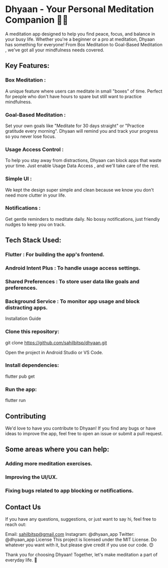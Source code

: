 # Dhyaan - Your Personal Meditation Companion 🧘‍♂️
A meditation app designed to help you find peace, focus, and balance in your busy life. Whether you're a beginner or a pro at meditation, Dhyaan has something for everyone! From Box Meditation to Goal-Based Meditation , we've got all your mindfulness needs covered.

## Key Features:
### Box Meditation :
A unique feature where users can meditate in small "boxes" of time. Perfect for people who don't have hours to spare but still want to practice mindfulness.
### Goal-Based Meditation :
Set your own goals like "Meditate for 30 days straight" or "Practice gratitude every morning". Dhyaan will remind you and track your progress so you never lose focus.
### Usage Access Control :
To help you stay away from distractions, Dhyaan can block apps that waste your time. Just enable Usage Data Access , and we'll take care of the rest.
### Simple UI :
We kept the design super simple and clean because we know you don't need more clutter in your life.
### Notifications :
Get gentle reminders to meditate daily. No bossy notifications, just friendly nudges to keep you on track.

## Tech Stack Used:
### Flutter : For building the app's frontend.
### Android Intent Plus : To handle usage access settings.
### Shared Preferences : To store user data like goals and preferences.
### Background Service : To monitor app usage and block distracting apps.

Installation Guide
### Clone this repository:
git clone https://github.com/sahilbitsp/dhyaan.git

Open the project in Android Studio or VS Code.

### Install dependencies:
 flutter pub get

### Run the app:
 flutter run
 
## Contributing
We'd love to have you contribute to Dhyaan! If you find any bugs or have ideas to improve the app, feel free to open an issue or submit a pull request.

## Some areas where you can help:
### Adding more meditation exercises.
### Improving the UI/UX.
### Fixing bugs related to app blocking or notifications.

## Contact Us
If you have any questions, suggestions, or just want to say hi, feel free to reach out:

Email: sahilbitsp@gmail.com
Instagram: @dhyaan_app
Twitter: @dhyaan_app
License
This project is licensed under the MIT License. Do whatever you want with it, but please give credit if you use our code. 😊

Thank you for choosing Dhyaan! Together, let's make meditation a part of everyday life. 🙏
